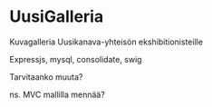 UusiGalleria
============

Kuvagalleria Uusikanava-yhteisön ekshibitionisteille


Expressjs, mysql, consolidate, swig

Tarvitaanko muuta?

ns. MVC mallilla mennää?
